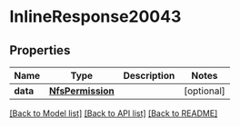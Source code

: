 # InlineResponse20043

## Properties
Name | Type | Description | Notes
------------ | ------------- | ------------- | -------------
**data** | [**NfsPermission**](NfsPermission.md) |  | [optional] 

[[Back to Model list]](../README.md#documentation-for-models) [[Back to API list]](../README.md#documentation-for-api-endpoints) [[Back to README]](../README.md)

